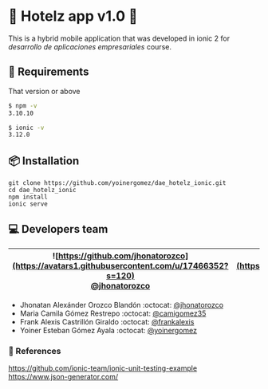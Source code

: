 # 🏨 Hotelz app v1.0 🏨
This is a hybrid mobile application that was developed in ionic 2 for _desarrollo de aplicaciones empresariales_ course.

## 🔧 Requirements
That version or above
```bash
$ npm -v
3.10.10

$ ionic -v
3.12.0
```

## 📦 Installation
```git
git clone https://github.com/yoinergomez/dae_hotelz_ionic.git
cd dae_hotelz_ionic
npm install
ionic serve
```


## 💻 Developers team

| ![https://github.com/jhonatorozco](https://avatars1.githubusercontent.com/u/17466352?s=120) <br/> [@jhonatorozco](https://github.com/jhonatorozco) | ![https://github.com/camigomez35](https://avatars2.githubusercontent.com/u/16061815?s=120) <br/> [@camigomez35](https://github.com/camigomez35) | ![https://github.com/frankalexis](https://avatars3.githubusercontent.com/u/17466320?s=120) <br/> [@frankalexis](https://github.com/frankalexis) | ![https://github.com/yoinergomez](https://avatars3.githubusercontent.com/u/14276026?s=120) <br/> [@yoinergomez](https://github.com/yoinergomez) |
|:-:|:-:|:-:|:-:|

- Jhonatan Alexánder Orozco Blandón :octocat: [@jhonatorozco](https://github.com/jhonatorozco)
- Maria Camila Gómez Restrepo :octocat: [@camigomez35](https://github.com/camigomez35)
- Frank Alexis Castrillón Giraldo :octocat: [@frankalexis](https://github.com/frankalexis)  
- Yoiner Esteban Gómez Ayala :octocat: [@yoinergomez](https://github.com/yoinergomez)

### 📌 References
https://github.com/ionic-team/ionic-unit-testing-example  
https://www.json-generator.com/
